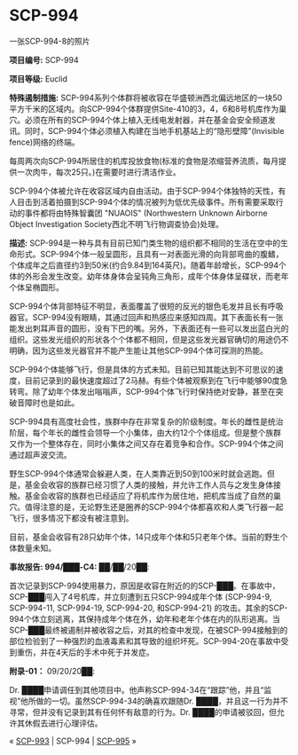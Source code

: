 # SCP-994
                        




一张SCP-994-8的照片



**项目编号:** SCP-994

**项目等级:** Euclid

**特殊遏制措施:** SCP-994系列个体群将被收容在华盛顿洲西北偏远地区的一块50平方千米的区域内。向SCP-994个体群提供Site-410的3，4，6和8号机库作为巢穴。必须在所有的SCP-994个体上植入无线电发射器，并在基金会安全频道发讯。同时，SCP-994个体必须植入构建在当地手机基站上的“隐形壁障”(Invisible fence)网络的终端。

每周两次向SCP-994所居住的机库投放食物(标准的食物是浓缩营养流质，每月提供一次肉牛，每次25只。)在需要时进行清洁作业。

SCP-994个体被允许在收容区域内自由活动。由于SCP-994个体独特的天性，有人目击到活着拍摄到SCP-994个体的情况被列为低优先级事件。所有需要采取行动的事件都将由特殊智囊团 "NUAOIS" (Northwestern Unknown Airborne Object Investigation Society西北不明飞行物调查协会)处理。

**描述:** SCP-994是一种与具有目前已知门类生物的组织都不相同的生活在空中的生命形式。SCP-994个体一般呈圆形，且具有一对表面光滑的向背部弯曲的腹鳍，个体成年之后直径约3到50米(约合9.84到164英尺)。随着年龄增长，SCP-994个体的外形会发生改变。幼年体身体会呈钝角三角形，成年个体身体呈碟状，而老年个体呈椭圆形。

SCP-994个体背部特征不明显，表面覆盖了很短的反光的银色毛发并且长有呼吸器官。SCP-994没有眼睛，其通过回声和热感应来感知四周。其下表面长有一张能发出刺耳声音的圆形，没有下巴的嘴。另外，下表面还有一些可以发出蓝白光的组织。这些发光组织的形状各个个体都不相同，但是这些发光器官确切的用途仍不明确，因为这些发光器官并不能产生能让其他SCP-994个体可探测的热能。

SCP-994个体能够飞行，但是具体的方式未知。目前已知其能达到不可思议的速度，目前记录到的最快速度超过了2马赫。有些个体被观察到在飞行中能够90度急转弯。除了幼年个体发出嗡嗡声，SCP-994个体飞行时保持绝对安静，甚至在突破音障时也是如此。

SCP-994具有高度社会性，族群中存在非常复杂的阶级制度。年长的雌性是统治阶层，每个年长的雌性会领导一个小集体，由大约12个个体组成。但是整个族群又作为一个整体存在，同时小集体之间又存在着竞争和合作。SCP-994个体之间通过超声波交流。

野生SCP-994个体通常会躲避人类，在人类靠近到50到100米时就会逃跑。但是，基金会收容的族群已经习惯了人类的接触，并允许工作人员与之发生身体接触。基金会收容的族群也已经适应了将机库作为居住地，把机库当成了自然的巢穴。值得注意的是，无论野生还是圈养的SCP-994个体都喜欢和人类飞行器一起飞行，很多情况下都没有被注意到。

目前，基金会收容有28只幼年个体，14只成年个体和5只老年个体。当前的野生个体数量未知。

**事故报告: 994/███-C4:**  ██/██/20██:

首次记录到SCP-994使用暴力，原因是收容在附近的的SCP-███。在事故中，SCP-███闯入了4号机库，并立刻遭到五只SCP-994成年个体 (SCP-994-9, SCP-994-11, SCP-994-19, SCP-994-20, 和SCP-994-21) 的攻击。其余的SCP-994个体立刻逃离，其保持成年个体在外，幼年和老年个体在内的队形逃离。当SCP-███最终被遏制并被收容之后，对其的检查中发现，在被SCP-994接触到的部位检验到了一种强烈的血液毒素和其导致的组织坏死。SCP-994-20在事故中受到重伤，并在4天后的手术中死于并发症。

**附录-01：** 09/20/20██:

Dr. ████申请调任到其他项目中。他声称SCP-994-34在“跟踪”他，并且“监视”他所做的一切。虽然SCP-994-34的确喜欢跟随Dr. ████，并且这一行为并不寻常，但并没有记录到其有任何怀有敌意的行为。Dr. ████的申请被驳回，但允许其休假去进行心理评估。



« [SCP-993](/scp-993) | SCP-994 | [SCP-995](/scp-995) »





                    